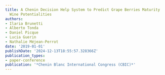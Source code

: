 ```yaml
---
title: A Chenin Decision Help System to Predict Grape Berries Maturity and Anticipate
  Wine Potentialities
authors:
- Ilaria Brunetti
- Alberto Tonda
- Daniel Picque
- Lucia Guerin
- Nathalie Méjean-Perrot
date: '2019-01-01'
publishDate: '2024-12-13T18:55:57.328366Z'
publication_types:
- paper-conference
publication: '*Chenin Blanc International Congress (CBIC)*'
---
```

